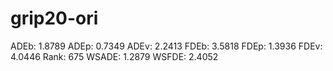 # grip20-ori

ADEb: 1.8789
ADEp: 0.7349
ADEv: 2.2413
FDEb: 3.5818
FDEp: 1.3936
FDEv: 4.0446
Rank: 675
WSADE: 1.2879
WSFDE: 2.4052